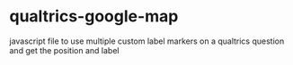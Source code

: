 # qualtrics-google-map
javascript file to use multiple custom label markers on a qualtrics question and get the position and label
